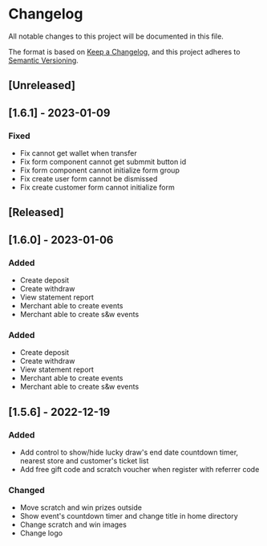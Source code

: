 # Changelog

All notable changes to this project will be documented in this file.

The format is based on [Keep a Changelog](https://keepachangelog.com/en/1.0.0/),
and this project adheres to [Semantic Versioning](https://semver.org/spec/v2.0.0.html).

## [Unreleased]

## [1.6.1] - 2023-01-09

### Fixed

- Fix cannot get wallet when transfer
- Fix form component cannot get submmit button id
- Fix form component cannot initialize form group
- Fix create user form cannot be dismissed
- Fix create customer form cannot initialize form

## [Released]

## [1.6.0] - 2023-01-06

### Added

- Create deposit
- Create withdraw
- View statement report
- Merchant able to create events
- Merchant able to create s&w events

### Added

- Create deposit
- Create withdraw
- View statement report
- Merchant able to create events
- Merchant able to create s&w events

## [1.5.6] - 2022-12-19

### Added

- Add control to show/hide lucky draw's end date countdown timer, nearest store and customer's ticket list
- Add free gift code and scratch voucher when register with referrer code

### Changed

- Move scratch and win prizes outside
- Show event's countdown timer and change title in home directory
- Change scratch and win images
- Change logo
